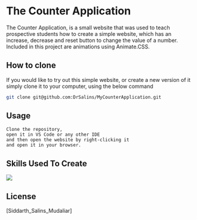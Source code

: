 # The Counter Application

The Counter Application, is a small website that was used to teach prospective students how to create a simple website, which has an increase, decrease and reset button to 
change the value of a number. Included in this project are animations using Animate.CSS.

## How to clone

If you would like to try out this simple website, or create a new version of it simply clone it to your computer, using the below command

```bash
git clone git@github.com:DrSalins/MyCounterApplication.git
```

## Usage

```
Clone the repository, 
open it in VS Code or any other IDE 
and then open the website by right-clicking it 
and open it in your browser.
```
## Skills Used To Create

<p align="left">
  <a href="https://skillicons.dev">
    <img src="https://skillicons.dev/icons?i=html,css,js,bootstrap" />
  </a>
</p>

## License

[Siddarth_Salins_Mudaliar]

